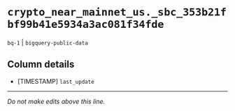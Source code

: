 # `crypto_near_mainnet_us._sbc_353b21fbf99b41e5934a3ac081f34fde`
`bq-1` | `bigquery-public-data`

## Column details
* [TIMESTAMP] `last_update`

-------------------------------------------------------------------------------
*Do not make edits above this line.*
